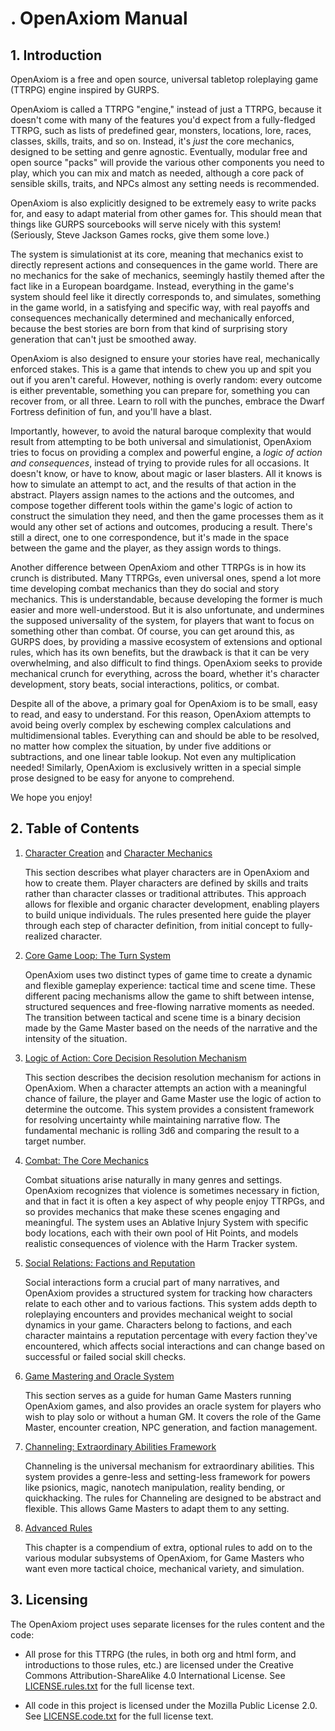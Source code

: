 # . OpenAxiom Manual

## 1. Introduction

OpenAxiom is a free and open source, universal tabletop roleplaying game
(TTRPG) engine inspired by GURPS.

OpenAxiom is called a TTRPG "engine," instead of just a TTRPG, because
it doesn't come with many of the features you'd expect from a
fully-fledged TTRPG, such as lists of predefined gear, monsters,
locations, lore, races, classes, skills, traits, and so on. Instead,
it's *just* the core mechanics, designed to be setting and genre
agnostic. Eventually, modular free and open source "packs" will provide
the various other components you need to play, which you can mix and
match as needed, although a core pack of sensible skills, traits, and
NPCs almost any setting needs is recommended.

OpenAxiom is also explicitly designed to be extremely easy to write
packs for, and easy to adapt material from other games for. This should
mean that things like GURPS sourcebooks will serve nicely with this
system! (Seriously, Steve Jackson Games rocks, give them some love.)

The system is simulationist at its core, meaning that mechanics exist to
directly represent actions and consequences in the game world. There are
no mechanics for the sake of mechanics, seemingly hastily themed after
the fact like in a European boardgame. Instead, everything in the game's
system should feel like it directly corresponds to, and simulates,
something in the game world, in a satisfying and specific way, with real
payoffs and consequences mechanically determined and mechanically
enforced, because the best stories are born from that kind of surprising
story generation that can't just be smoothed away.

OpenAxiom is also designed to ensure your stories have real,
mechanically enforced stakes. This is a game that intends to chew you up
and spit you out if you aren't careful. However, nothing is overly
random: every outcome is either preventable, something you can prepare
for, something you can recover from, or all three. Learn to roll with
the punches, embrace the Dwarf Fortress definition of fun, and you'll
have a blast.

Importantly, however, to avoid the natural baroque complexity that would
result from attempting to be both universal and simulationist, OpenAxiom
tries to focus on providing a complex and powerful engine, a *logic of
action and consequences*, instead of trying to provide rules for all
occasions. It doesn't know, or have to know, about magic or laser
blasters. All it knows is how to simulate an attempt to act, and the
results of that action in the abstract. Players assign names to the
actions and the outcomes, and compose together different tools within
the game's logic of action to construct the simulation they need, and
then the game processes them as it would any other set of actions and
outcomes, producing a result. There's still a direct, one to one
correspondence, but it's made in the space between the game and the
player, as they assign words to things.

Another difference between OpenAxiom and other TTRPGs is in how its
crunch is distributed. Many TTRPGs, even universal ones, spend a lot
more time developing combat mechanics than they do social and story
mechanics. This is understandable, because developing the former is much
easier and more well-understood. But it is also unfortunate, and
undermines the supposed universality of the system, for players that
want to focus on something other than combat. Of course, you can get
around this, as GURPS does, by providing a massive ecosystem of
extensions and optional rules, which has its own benefits, but the
drawback is that it can be very overwhelming, and also difficult to find
things. OpenAxiom seeks to provide mechanical crunch for everything,
across the board, whether it's character development, story beats,
social interactions, politics, or combat.

Despite all of the above, a primary goal for OpenAxiom is to be small,
easy to read, and easy to understand. For this reason, OpenAxiom
attempts to avoid being overly complex by eschewing complex calculations
and multidimensional tables. Everything can and should be able to be
resolved, no matter how complex the situation, by under five additions
or subtractions, and one linear table lookup. Not even any
multiplication needed! Similarly, OpenAxiom is exclusively written in a
special simple prose designed to be easy for anyone to comprehend.

We hope you enjoy!

## 2. Table of Contents

1.  [Character Creation](character_creation.md) and [Character
    Mechanics](character_mechanics.md)

    This section describes what player characters are in OpenAxiom and
    how to create them. Player characters are defined by skills and
    traits rather than character classes or traditional attributes. This
    approach allows for flexible and organic character development,
    enabling players to build unique individuals. The rules presented
    here guide the player through each step of character definition,
    from initial concept to fully-realized character.

2.  [Core Game Loop: The Turn System](core_game_loop.md)

    OpenAxiom uses two distinct types of game time to create a dynamic
    and flexible gameplay experience: tactical time and scene time.
    These different pacing mechanisms allow the game to shift between
    intense, structured sequences and free-flowing narrative moments as
    needed. The transition between tactical and scene time is a binary
    decision made by the Game Master based on the needs of the narrative
    and the intensity of the situation.

3.  [Logic of Action: Core Decision Resolution
    Mechanism](logic_of_action.md)

    This section describes the decision resolution mechanism for actions
    in OpenAxiom. When a character attempts an action with a meaningful
    chance of failure, the player and Game Master use the logic of
    action to determine the outcome. This system provides a consistent
    framework for resolving uncertainty while maintaining narrative
    flow. The fundamental mechanic is rolling 3d6 and comparing the
    result to a target number.

4.  [Combat: The Core Mechanics](combat.org)

    Combat situations arise naturally in many genres and settings.
    OpenAxiom recognizes that violence is sometimes necessary in
    fiction, and that in fact it is often a key aspect of why people
    enjoy TTRPGs, and so provides mechanics that make these scenes
    engaging and meaningful. The system uses an Ablative Injury System
    with specific body locations, each with their own pool of Hit
    Points, and models realistic consequences of violence with the Harm
    Tracker system.

5.  [Social Relations: Factions and Reputation](social_relations.md)

    Social interactions form a crucial part of many narratives, and
    OpenAxiom provides a structured system for tracking how characters
    relate to each other and to various factions. This system adds depth
    to roleplaying encounters and provides mechanical weight to social
    dynamics in your game. Characters belong to factions, and each
    character maintains a reputation percentage with every faction
    they've encountered, which affects social interactions and can
    change based on successful or failed social skill checks.

6.  [Game Mastering and Oracle System](game_mastering.md)

    This section serves as a guide for human Game Masters running
    OpenAxiom games, and also provides an oracle system for players who
    wish to play solo or without a human GM. It covers the role of the
    Game Master, encounter creation, NPC generation, and faction
    management.

7.  [Channeling: Extraordinary Abilities Framework](channeling.md)

    Channeling is the universal mechanism for extraordinary abilities.
    This system provides a genre-less and setting-less framework for
    powers like psionics, magic, nanotech manipulation, reality bending,
    or quickhacking. The rules for Channeling are designed to be
    abstract and flexible. This allows Game Masters to adapt them to any
    setting.

8.  [Advanced Rules](advanced.org)

    This chapter is a compendium of extra, optional rules to add on to
    the various modular subsystems of OpenAxiom, for Game Masters who
    want even more tactical choice, mechanical variety, and simulation.

## 3. Licensing

The OpenAxiom project uses separate licenses for the rules content and
the code:

- All prose for this TTRPG (the rules, in both org and html form, and
  introductions to those rules, etc.) are licensed under the Creative
  Commons Attribution-ShareAlike 4.0 International License. See
  [LICENSE.rules.txt](LICENSE.rules.txt) for the full license text.

- All code in this project is licensed under the Mozilla Public License
  2.0. See [LICENSE.code.txt](LICENSE.code.txt) for the full license
  text.
